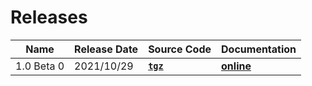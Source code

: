 # Releases

| Name | Release Date | Source Code | Documentation |
|-|-|-|-|
| 1.0 Beta 0 | 2021/10/29 | **[`tgz`](https://mooreio.com/packages/uvma_axis.tgz)** | **[online](https://mooreio.com/packages/uvma_axis/dox_out/)** |
